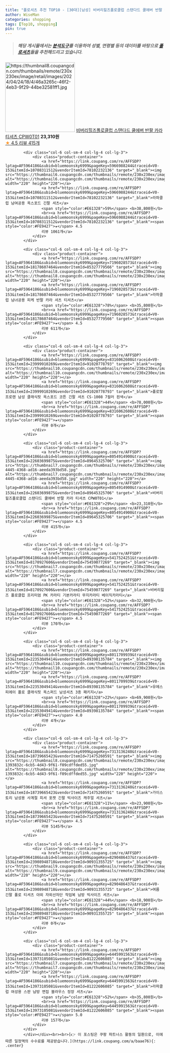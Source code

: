 ```yaml
---
title: "폴로셔츠 추천 TOP10 - [30대][남성] 비버리힐즈폴로클럽 스탠다드 쿨에버 반팔 카라 티셔츠 CPW0T01"
author: WiseMan
categories: shopping
tags: [Top10, shopping]
pin: true
---
```


> ##### 해당 게시물에서는 [**분석도구**](https://itemscout.io/)를 이용하여 **성별**, **연령별** 등의 데이터를 바탕으로 [**폴로셔츠**](https://link.coupang.com/a/baae76)들을 추천해드리고 있습니다.
<div class="container"><div class="row">
            <div class="col-6 col-sm-4 col-lg-4 col-lg-3">
                <div class="product-container">
                    <a href="https://link.coupang.com/re/AFFSDP?lptag=AF5964186&subid=bluemoonsky6999&pageKey=8054914900&traceid=V0-153&itemId=22603699894&vendorItemId=89645325767" target="_blank"><img src="https://thumbnail8.coupangcdn.com/thumbnails/remote/230x230ex/image/retail/images/2024/04/24/18/4/46a3265c-46f2-4eb3-9f29-44be32581ff1.jpg" alt="https://thumbnail8.coupangcdn.com/thumbnails/remote/230x230ex/image/retail/images/2024/04/24/18/4/46a3265c-46f2-4eb3-9f29-44be32581ff1.jpg" width="220" height="220"></a>
                    <a href="https://link.coupang.com/re/AFFSDP?lptag=AF5964186&subid=bluemoonsky6999&pageKey=8054914900&traceid=V0-153&itemId=22603699894&vendorItemId=89645325767" target="_blank">비버리힐즈폴로클럽 스탠다드 쿨에버 반팔 카라 티셔츠 CPW0T01</a>
                    <span style="color:#E61328"></span> <b>23,310원</b>
                    <br><a href="https://link.coupang.com/re/AFFSDP?lptag=AF5964186&subid=bluemoonsky6999&pageKey=8054914900&traceid=V0-153&itemId=22603699894&vendorItemId=89645325767" target="_blank"><span style="color:#FE9427">★</span> 4.5
                    리뷰 415개</a>
                </div>
            </div>
            
            <div class="col-6 col-sm-4 col-lg-4 col-lg-3">
                <div class="product-container">
                    <a href="https://link.coupang.com/re/AFFSDP?lptag=AF5964186&subid=bluemoonsky6999&pageKey=5966988244&traceid=V0-153&itemId=10708311512&vendorItemId=78102232136" target="_blank"><img src="https://thumbnail6.coupangcdn.com/thumbnails/remote/230x230ex/image/vendor_inventory/b3c9/bed506c46c6faa768949ea85a8e9ae43ab03e4498aa3461b255c423a4b32.jpg" alt="https://thumbnail6.coupangcdn.com/thumbnails/remote/230x230ex/image/vendor_inventory/b3c9/bed506c46c6faa768949ea85a8e9ae43ab03e4498aa3461b255c423a4b32.jpg" width="220" height="220"></a>
                    <a href="https://link.coupang.com/re/AFFSDP?lptag=AF5964186&subid=bluemoonsky6999&pageKey=5966988244&traceid=V0-153&itemId=10708311512&vendorItemId=78102232136" target="_blank">라파클럽 남여공용 옥스포드 긴팔 셔츠</a>
                    <span style="color:#E61328">59%</span> <b>38,800원</b>
                    <br><a href="https://link.coupang.com/re/AFFSDP?lptag=AF5964186&subid=bluemoonsky6999&pageKey=5966988244&traceid=V0-153&itemId=10708311512&vendorItemId=78102232136" target="_blank"><span style="color:#FE9427">★</span> 4.5
                    리뷰 1061개</a>
                </div>
            </div>
            
            <div class="col-6 col-sm-4 col-lg-4 col-lg-3">
                <div class="product-container">
                    <a href="https://link.coupang.com/re/AFFSDP?lptag=AF5964186&subid=bluemoonsky6999&pageKey=7196028573&traceid=V0-153&itemId=18178607464&vendorItemId=85327779566" target="_blank"><img src="https://thumbnail8.coupangcdn.com/thumbnails/remote/230x230ex/image/vendor_inventory/d3b0/6d3406c606daf7a063241a4b415609b936f8ad245416c2848b76024f01df.jpg" alt="https://thumbnail8.coupangcdn.com/thumbnails/remote/230x230ex/image/vendor_inventory/d3b0/6d3406c606daf7a063241a4b415609b936f8ad245416c2848b76024f01df.jpg" width="220" height="220"></a>
                    <a href="https://link.coupang.com/re/AFFSDP?lptag=AF5964186&subid=bluemoonsky6999&pageKey=7196028573&traceid=V0-153&itemId=18178607464&vendorItemId=85327779566" target="_blank">라파클럽 남녀공용 피케 반팔 카라 셔츠 티셔츠</a>
                    <span style="color:#E61328">78%</span> <b>35,800원</b>
                    <br><a href="https://link.coupang.com/re/AFFSDP?lptag=AF5964186&subid=bluemoonsky6999&pageKey=7196028573&traceid=V0-153&itemId=18178607464&vendorItemId=85327779566" target="_blank"><span style="color:#FE9427">★</span> 4.5
                    리뷰 611개</a>
                </div>
            </div>
            
            <div class="col-6 col-sm-4 col-lg-4 col-lg-3">
                <div class="product-container">
                    <a href="https://link.coupang.com/re/AFFSDP?lptag=AF5964186&subid=bluemoonsky6999&pageKey=8316062608&traceid=V0-153&itemId=23999910269&vendorItemId=91020778793" target="_blank"><img src="https://thumbnail10.coupangcdn.com/thumbnails/remote/230x230ex/image/vendor_inventory/7fc7/12d88b2c8f71bcf5ec739cb5d485d35fc190999e3f9dd5e5a47bc77c8142.jpg" alt="https://thumbnail10.coupangcdn.com/thumbnails/remote/230x230ex/image/vendor_inventory/7fc7/12d88b2c8f71bcf5ec739cb5d485d35fc190999e3f9dd5e5a47bc77c8142.jpg" width="220" height="220"></a>
                    <a href="https://link.coupang.com/re/AFFSDP?lptag=AF5964186&subid=bluemoonsky6999&pageKey=8316062608&traceid=V0-153&itemId=23999910269&vendorItemId=91020778793" target="_blank">폴로랄프로렌 남성 클래식핏 옥스포드 코튼 긴팔 셔츠 CS-1008 7컬러 흰색</a>
                    <span style="color:#E61328">44%</span> <b>78,000원</b>
                    <br><a href="https://link.coupang.com/re/AFFSDP?lptag=AF5964186&subid=bluemoonsky6999&pageKey=8316062608&traceid=V0-153&itemId=23999910269&vendorItemId=91020778793" target="_blank"><span style="color:#FE9427">★</span> 
                    리뷰 0개</a>
                </div>
            </div>
            
            <div class="col-6 col-sm-4 col-lg-4 col-lg-3">
                <div class="product-container">
                    <a href="https://link.coupang.com/re/AFFSDP?lptag=AF5964186&subid=bluemoonsky6999&pageKey=8054914900&traceid=V0-153&itemId=22603699875&vendorItemId=89645325706" target="_blank"><img src="https://thumbnail7.coupangcdn.com/thumbnails/remote/230x230ex/image/retail/images/2024/04/24/18/5/c839f629-4445-4368-ad16-aeeda393bd58.jpg" alt="https://thumbnail7.coupangcdn.com/thumbnails/remote/230x230ex/image/retail/images/2024/04/24/18/5/c839f629-4445-4368-ad16-aeeda393bd58.jpg" width="220" height="220"></a>
                    <a href="https://link.coupang.com/re/AFFSDP?lptag=AF5964186&subid=bluemoonsky6999&pageKey=8054914900&traceid=V0-153&itemId=22603699875&vendorItemId=89645325706" target="_blank">비버리힐즈폴로클럽 스탠다드 쿨에버 반팔 카라 티셔츠 CPW0T01</a>
                    <span style="color:#E61328">29%</span> <b>23,310원</b>
                    <br><a href="https://link.coupang.com/re/AFFSDP?lptag=AF5964186&subid=bluemoonsky6999&pageKey=8054914900&traceid=V0-153&itemId=22603699875&vendorItemId=89645325706" target="_blank"><span style="color:#FE9427">★</span> 4.5
                    리뷰 415개</a>
                </div>
            </div>
            
            <div class="col-6 col-sm-4 col-lg-4 col-lg-3">
                <div class="product-container">
                    <a href="https://link.coupang.com/re/AFFSDP?lptag=AF5964186&subid=bluemoonsky6999&pageKey=5417524251&traceid=V0-153&itemId=8170927606&vendorItemId=75459077269" target="_blank"><img src="https://thumbnail7.coupangcdn.com/thumbnails/remote/230x230ex/image/vendor_inventory/2da2/aafada75d63601b99931ee008673f6115396f38050fd85a6b3c9bf40dbc4.jpg" alt="https://thumbnail7.coupangcdn.com/thumbnails/remote/230x230ex/image/vendor_inventory/2da2/aafada75d63601b99931ee008673f6115396f38050fd85a6b3c9bf40dbc4.jpg" width="220" height="220"></a>
                    <a href="https://link.coupang.com/re/AFFSDP?lptag=AF5964186&subid=bluemoonsky6999&pageKey=5417524251&traceid=V0-153&itemId=8170927606&vendorItemId=75459077269" target="_blank">비버리힐즈 폴로클럽 프리미엄 PK 카라티 기본카라티 무지카라티 베이직카라티</a>
                    <span style="color:#E61328">52%</span> <b>32,900원</b>
                    <br><a href="https://link.coupang.com/re/AFFSDP?lptag=AF5964186&subid=bluemoonsky6999&pageKey=5417524251&traceid=V0-153&itemId=8170927606&vendorItemId=75459077269" target="_blank"><span style="color:#FE9427">★</span> 4.5
                    리뷰 170개</a>
                </div>
            </div>
            
            <div class="col-6 col-sm-4 col-lg-4 col-lg-3">
                <div class="product-container">
                    <a href="https://link.coupang.com/re/AFFSDP?lptag=AF5964186&subid=bluemoonsky6999&pageKey=8011709939&traceid=V0-153&itemId=22353049414&vendorItemId=89398135784" target="_blank"><img src="https://thumbnail10.coupangcdn.com/thumbnails/remote/230x230ex/image/vendor_inventory/4e92/51b3513479f25e5e5d44fac7e176b95970e99a1c912c958bb0bdd88c9e07.jpg" alt="https://thumbnail10.coupangcdn.com/thumbnails/remote/230x230ex/image/vendor_inventory/4e92/51b3513479f25e5e5d44fac7e176b95970e99a1c912c958bb0bdd88c9e07.jpg" width="220" height="220"></a>
                    <a href="https://link.coupang.com/re/AFFSDP?lptag=AF5964186&subid=bluemoonsky6999&pageKey=8011709939&traceid=V0-153&itemId=22353049414&vendorItemId=89398135784" target="_blank">유에스피에이 폴로 클래식핏 옥스퍼드 남성셔츠 3종 패키지</a>
                    <span style="color:#E61328">22%</span> <b>69,900원</b>
                    <br><a href="https://link.coupang.com/re/AFFSDP?lptag=AF5964186&subid=bluemoonsky6999&pageKey=8011709939&traceid=V0-153&itemId=22353049414&vendorItemId=89398135784" target="_blank"><span style="color:#FE9427">★</span> 4.0
                    리뷰 4개</a>
                </div>
            </div>
            
            <div class="col-6 col-sm-4 col-lg-4 col-lg-3">
                <div class="product-container">
                    <a href="https://link.coupang.com/re/AFFSDP?lptag=AF5964186&subid=bluemoonsky6999&pageKey=7313136240&traceid=V0-153&itemId=18739665423&vendorItemId=71475260591" target="_blank"><img src="https://thumbnail8.coupangcdn.com/thumbnails/remote/230x230ex/image/retail/images/7803129586879781-1393832c-6cb5-4d43-9f61-f09cdffded55.jpg" alt="https://thumbnail8.coupangcdn.com/thumbnails/remote/230x230ex/image/retail/images/7803129586879781-1393832c-6cb5-4d43-9f61-f09cdffded55.jpg" width="220" height="220"></a>
                    <a href="https://link.coupang.com/re/AFFSDP?lptag=AF5964186&subid=bluemoonsky6999&pageKey=7313136240&traceid=V0-153&itemId=18739665423&vendorItemId=71475260591" target="_blank">가이스토리 남성용 사계절 피셔 포켓 긴팔 빅사이즈 캐주얼 셔츠</a>
                    <span style="color:#E61328">11%</span> <b>23,900원</b>
                    <br><a href="https://link.coupang.com/re/AFFSDP?lptag=AF5964186&subid=bluemoonsky6999&pageKey=7313136240&traceid=V0-153&itemId=18739665423&vendorItemId=71475260591" target="_blank"><span style="color:#FE9427">★</span> 4.5
                    리뷰 5145개</a>
                </div>
            </div>
            
            <div class="col-6 col-sm-4 col-lg-4 col-lg-3">
                <div class="product-container">
                    <a href="https://link.coupang.com/re/AFFSDP?lptag=AF5964186&subid=bluemoonsky6999&pageKey=8290486437&traceid=V0-153&itemId=23908948718&vendorItemId=90931355725" target="_blank"><img src="https://thumbnail9.coupangcdn.com/thumbnails/remote/230x230ex/image/vendor_inventory/e1a1/f33710a6b8453de8311f7faddf8cffa91dcafe1fee5815816ad39ab1e63c.jpg" alt="https://thumbnail9.coupangcdn.com/thumbnails/remote/230x230ex/image/vendor_inventory/e1a1/f33710a6b8453de8311f7faddf8cffa91dcafe1fee5815816ad39ab1e63c.jpg" width="220" height="220"></a>
                    <a href="https://link.coupang.com/re/AFFSDP?lptag=AF5964186&subid=bluemoonsky6999&pageKey=8290486437&traceid=V0-153&itemId=23908948718&vendorItemId=90931355725" target="_blank">여름 긴팔 폴로 티셔츠 야외 자외선차단 작업복 남방 빅사이즈 셔츠</a>
                    <span style="color:#E61328">44%</span> <b>18,900원</b>
                    <br><a href="https://link.coupang.com/re/AFFSDP?lptag=AF5964186&subid=bluemoonsky6999&pageKey=8290486437&traceid=V0-153&itemId=23908948718&vendorItemId=90931355725" target="_blank"><span style="color:#FE9427">★</span> 
                    리뷰 0개</a>
                </div>
            </div>
            
            <div class="col-6 col-sm-4 col-lg-4 col-lg-3">
                <div class="product-container">
                    <a href="https://link.coupang.com/re/AFFSDP?lptag=AF5964186&subid=bluemoonsky6999&pageKey=6445991563&traceid=V0-153&itemId=13973105081&vendorItemId=81222606085" target="_blank"><img src="https://thumbnail7.coupangcdn.com/thumbnails/remote/230x230ex/image/vendor_inventory/3670/b9f897f01032510a753162acb56c540933b772cdce9bba5664e4e9e88a15.jpg" alt="https://thumbnail7.coupangcdn.com/thumbnails/remote/230x230ex/image/vendor_inventory/3670/b9f897f01032510a753162acb56c540933b772cdce9bba5664e4e9e88a15.jpg" width="220" height="220"></a>
                    <a href="https://link.coupang.com/re/AFFSDP?lptag=AF5964186&subid=bluemoonsky6999&pageKey=6445991563&traceid=V0-153&itemId=13973105081&vendorItemId=81222606085" target="_blank">라파클럽 여성용 스판 남방 면접 블라우스 정장 셔츠</a>
                    <span style="color:#E61328">52%</span> <b>35,800원</b>
                    <br><a href="https://link.coupang.com/re/AFFSDP?lptag=AF5964186&subid=bluemoonsky6999&pageKey=6445991563&traceid=V0-153&itemId=13973105081&vendorItemId=81222606085" target="_blank"><span style="color:#FE9427">★</span> 5.0
                    리뷰 157개</a>
                </div>
            </div>
            </div></div><br><br>[👉 이 포스팅은 쿠팡 파트너스 활동의 일환으로, 이에 따른 일정액의 수수료를 제공받습니다.](https://link.coupang.com/a/baae76){: .center}